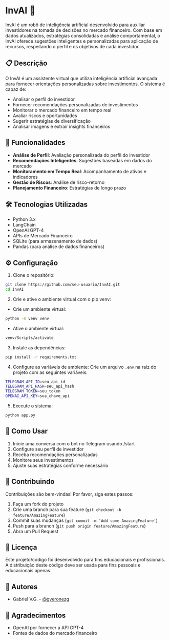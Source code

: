# InvAI 🤖

InvAI é um robô de inteligência artificial desenvolvido para auxiliar investidores na tomada de decisões no mercado financeiro. Com base em dados atualizados, estratégias consolidadas e análise comportamental, o InvAI oferece sugestões inteligentes e personalizadas para aplicação de recursos, respeitando o perfil e os objetivos de cada investidor.

## 📋 Descrição

O InvAI é um assistente virtual que utiliza inteligência artificial avançada para fornecer orientações personalizadas sobre investimentos. O sistema é capaz de:

- Analisar o perfil do investidor
- Fornecer recomendações personalizadas de investimentos
- Monitorar o mercado financeiro em tempo real
- Avaliar riscos e oportunidades
- Sugerir estratégias de diversificação
- Analisar imagens e extrair insights financeiros

## 🚀 Funcionalidades

- **Análise de Perfil**: Avaliação personalizada do perfil do investidor
- **Recomendações Inteligentes**: Sugestões baseadas em dados do mercado
- **Monitoramento em Tempo Real**: Acompanhamento de ativos e indicadores
- **Gestão de Riscos**: Análise de risco-retorno
- **Planejamento Financeiro**: Estratégias de longo prazo

## 🛠️ Tecnologias Utilizadas

- Python 3.x
- LangChain
- OpenAI GPT-4
- APIs de Mercado Financeiro
- SQLite (para armazenamento de dados)
- Pandas (para análise de dados financeiros)

## ⚙️ Configuração

1. Clone o repositório:
```bash
git clone https://github.com/seu-usuario/InvAI.git
cd InvAI
```

2. Crie e ative o ambiente virtual com o pip venv:
- Crie um ambiente virtual:
```bash
python -m venv venv
```
- Ative o ambiente virtual:
```bash
venv/Scripts/activate
```

3. Instale as dependências:
```bash
pip install -r requirements.txt
```

4. Configure as variáveis de ambiente:
Crie um arquivo `.env` na raiz do projeto com as seguintes variáveis:
```bash
TELEGRAM_API_ID=seu_api_id
TELEGRAM_API_HASH=seu_api_hash
TELEGRAM_TOKEN=seu_token
OPENAI_API_KEY=sua_chave_api
```

5. Execute o sistema:
```bash
python app.py
```

## 📱 Como Usar

1. Inicie uma conversa com o bot no Telegram usando /start
2. Configure seu perfil de investidor
3. Receba recomendações personalizadas
4. Monitore seus investimentos
5. Ajuste suas estratégias conforme necessário

## 🤝 Contribuindo

Contribuições são bem-vindas! Por favor, siga estes passos:

1. Faça um fork do projeto
2. Crie uma branch para sua feature (`git checkout -b feature/AmazingFeature`)
3. Commit suas mudanças (`git commit -m 'Add some AmazingFeature'`)
4. Push para a branch (`git push origin feature/AmazingFeature`)
5. Abra um Pull Request

## 📄 Licença

Este projeto/código foi desenvolvido para fins educacionais e profissionais.
A distribuição deste código deve ser usada para fins pessoais e educacionais apenas.

## 👥 Autores

- Gabriel V.G. - [@gveronezg](https://github.com/gveronezg)

## 🙏 Agradecimentos

- OpenAI por fornecer a API GPT-4
- Fontes de dados do mercado financeiro